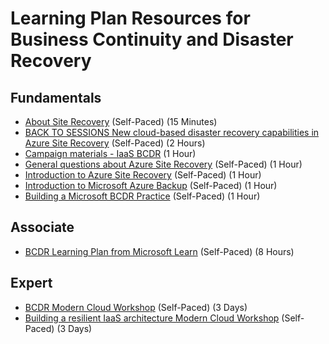 # Learning Plan Resources for Business Continuity and Disaster Recovery

## Fundamentals

* [About Site Recovery](https://docs.microsoft.com/en-us/azure/site-recovery/site-recovery-overview) (Self-Paced) (15 Minutes)
* [BACK TO SESSIONS New cloud-based disaster recovery capabilities in Azure Site Recovery](https://myignite.techcommunity.microsoft.com/sessions/81585?source=sessions) (Self-Paced) (2 Hours)
* [Campaign materials - IaaS BCDR](https://www.microsoft.com/en-us/download/details.aspx?id=50824) (1 Hour)
* [General questions about Azure Site Recovery](https://docs.microsoft.com/en-us/azure/site-recovery/site-recovery-faq) (Self-Paced) (1 Hour)
* [Introduction to Azure Site Recovery](https://support.microsoft.com/en-us/help/4482582/introduction-to-azure-site-recovery) (Self-Paced) (1 Hour)
* [Introduction to Microsoft Azure Backup](https://support.microsoft.com/en-us/help/4482583/introduction-to-microsoft-azure-backup) (Self-Paced) (1 Hour)
* [Building a Microsoft BCDR Practice](https://assetsprod.microsoft.com/mpn/en-us/easy-play-button-build-an-azure-bcdr.pdf) (Self-Paced) (1 Hour)

## Associate

* [BCDR Learning Plan from Microsoft Learn](https://docs.microsoft.com/en-us/learn/paths/architect-migration-bcdr/) (Self-Paced) (8 Hours)

## Expert

* [BCDR Modern Cloud Workshop](https://github.com/Microsoft/MCW-Business-Continuity-and-Disaster-Recovery) (Self-Paced) (3 Days)
* [Building a resilient IaaS architecture Modern Cloud Workshop](https://github.com/Microsoft/MCW-Building-A-Resilient-IaaS-Architecture) (Self-Paced) (3 Days)
